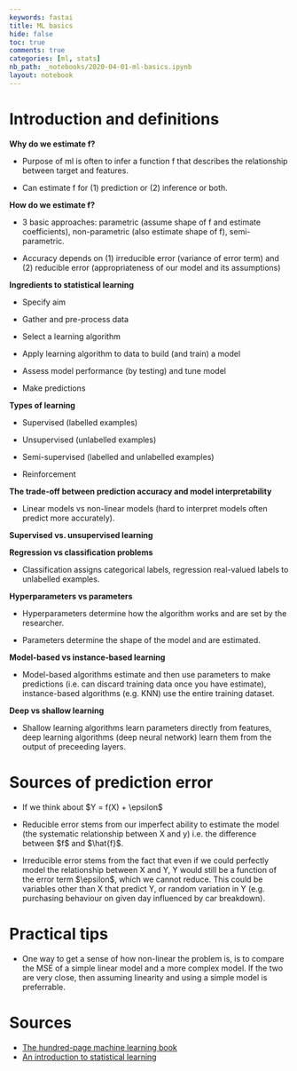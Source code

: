 ```yaml
---
keywords: fastai
title: ML basics
hide: false
toc: true
comments: true
categories: [ml, stats]
nb_path: _notebooks/2020-04-01-ml-basics.ipynb
layout: notebook
---
```


<!--
#################################################
### THIS FILE WAS AUTOGENERATED! DO NOT EDIT! ###
#################################################
# file to edit: _notebooks/2020-04-01-ml-basics.ipynb
-->

<div class="container" id="notebook-container">
        
<div class="cell border-box-sizing text_cell rendered"><div class="inner_cell">
<div class="text_cell_render border-box-sizing rendered_html">
<h1 id="Introduction-and-definitions">Introduction and definitions<a class="anchor-link" href="#Introduction-and-definitions"> </a></h1>
</div>
</div>
</div>
<div class="cell border-box-sizing text_cell rendered"><div class="inner_cell">
<div class="text_cell_render border-box-sizing rendered_html">
<p><strong>Why do we estimate f?</strong></p>
<ul>
<li><p>Purpose of ml is often to infer a function f that describes the relationship between target and features.</p>
</li>
<li><p>Can estimate f for (1) prediction or (2) inference or both.</p>
</li>
</ul>

</div>
</div>
</div>
<div class="cell border-box-sizing text_cell rendered"><div class="inner_cell">
<div class="text_cell_render border-box-sizing rendered_html">
<p><strong>How do we estimate f?</strong></p>
<ul>
<li><p>3 basic approaches: parametric (assume shape of f and estimate coefficients), non-parametric (also estimate shape of f), semi-parametric.</p>
</li>
<li><p>Accuracy depends on (1) irreducible error (variance of error term) and (2) reducible error (appropriateness of our model and its assumptions)</p>
</li>
</ul>

</div>
</div>
</div>
<div class="cell border-box-sizing text_cell rendered"><div class="inner_cell">
<div class="text_cell_render border-box-sizing rendered_html">
<p><strong>Ingredients to statistical learning</strong></p>
<ul>
<li><p>Specify aim</p>
</li>
<li><p>Gather and pre-process data</p>
</li>
<li><p>Select a learning algorithm</p>
</li>
<li><p>Apply learning algorithm to data to build (and train) a model</p>
</li>
<li><p>Assess model performance (by testing) and tune model</p>
</li>
<li><p>Make predictions</p>
</li>
</ul>

</div>
</div>
</div>
<div class="cell border-box-sizing text_cell rendered"><div class="inner_cell">
<div class="text_cell_render border-box-sizing rendered_html">
<p><strong>Types of learning</strong></p>
<ul>
<li><p>Supervised (labelled examples)</p>
</li>
<li><p>Unsupervised (unlabelled examples)</p>
</li>
<li><p>Semi-supervised (labelled and unlabelled examples)</p>
</li>
<li><p>Reinforcement</p>
</li>
</ul>

</div>
</div>
</div>
<div class="cell border-box-sizing text_cell rendered"><div class="inner_cell">
<div class="text_cell_render border-box-sizing rendered_html">
<p><strong>The trade-off between prediction accuracy and model interpretability</strong></p>
<ul>
<li>Linear models vs non-linear models (hard to interpret models often predict more accurately).</li>
</ul>

</div>
</div>
</div>
<div class="cell border-box-sizing text_cell rendered"><div class="inner_cell">
<div class="text_cell_render border-box-sizing rendered_html">
<p><strong>Supervised vs. unsupervised learning</strong></p>

</div>
</div>
</div>
<div class="cell border-box-sizing text_cell rendered"><div class="inner_cell">
<div class="text_cell_render border-box-sizing rendered_html">
<p><strong>Regression vs classification problems</strong></p>
<ul>
<li>Classification assigns categorical labels, regression real-valued labels to unlabelled examples.</li>
</ul>

</div>
</div>
</div>
<div class="cell border-box-sizing text_cell rendered"><div class="inner_cell">
<div class="text_cell_render border-box-sizing rendered_html">
<p><strong>Hyperparameters vs parameters</strong></p>
<ul>
<li><p>Hyperparameters determine how the algorithm works and are set by the researcher.</p>
</li>
<li><p>Parameters determine the shape of the model and are estimated.</p>
</li>
</ul>

</div>
</div>
</div>
<div class="cell border-box-sizing text_cell rendered"><div class="inner_cell">
<div class="text_cell_render border-box-sizing rendered_html">
<p><strong>Model-based vs instance-based learning</strong></p>
<ul>
<li>Model-based algorithms estimate and then use parameters to make predictions (i.e. can discard training data once you have estimate), instance-based algorithms (e.g. KNN) use the entire training dataset.</li>
</ul>

</div>
</div>
</div>
<div class="cell border-box-sizing text_cell rendered"><div class="inner_cell">
<div class="text_cell_render border-box-sizing rendered_html">
<p><strong>Deep vs shallow learning</strong></p>
<ul>
<li>Shallow learning algorithms learn parameters directly from features, deep learning algorithms (deep neural network) learn them from the output of preceeding layers.</li>
</ul>

</div>
</div>
</div>
<div class="cell border-box-sizing text_cell rendered"><div class="inner_cell">
<div class="text_cell_render border-box-sizing rendered_html">
<h1 id="Sources-of-prediction-error">Sources of prediction error<a class="anchor-link" href="#Sources-of-prediction-error"> </a></h1><ul>
<li><p>If we think about $Y = f(X) + \epsilon$</p>
</li>
<li><p>Reducible error stems from our imperfect ability to estimate the model (the systematic relationship between X and y) i.e. the difference between $f$ and $\hat{f}$.</p>
</li>
<li>Irreducible error stems from the fact that even if we could perfectly model the relationship between X and Y, Y would still be a function of the error term $\epsilon$, which we cannot reduce. This could be variables other than X that predict Y, or random variation in Y (e.g. purchasing behaviour on given day influenced by car breakdown).</li>
</ul>

</div>
</div>
</div>
<div class="cell border-box-sizing text_cell rendered"><div class="inner_cell">
<div class="text_cell_render border-box-sizing rendered_html">
<h1 id="Practical-tips">Practical tips<a class="anchor-link" href="#Practical-tips"> </a></h1>
</div>
</div>
</div>
<div class="cell border-box-sizing text_cell rendered"><div class="inner_cell">
<div class="text_cell_render border-box-sizing rendered_html">
<ul>
<li>One way to get a sense of how non-linear the problem is, is to compare the MSE of a simple linear model and a more complex model. If the two are very close, then assuming linearity and using a simple model is preferrable.</li>
</ul>

</div>
</div>
</div>
<div class="cell border-box-sizing text_cell rendered"><div class="inner_cell">
<div class="text_cell_render border-box-sizing rendered_html">
<h1 id="Sources">Sources<a class="anchor-link" href="#Sources"> </a></h1><ul>
<li><a href="http://themlbook.com">The hundred-page machine learning book</a></li>
<li><a href="https://www.statlearning.com">An introduction to statistical learning</a></li>
</ul>

</div>
</div>
</div>
</div>
 

